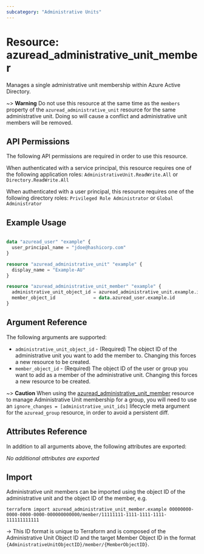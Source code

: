 ```yaml
---
subcategory: "Administrative Units"
---
```


# Resource: azuread_administrative_unit_member

Manages a single administrative unit membership within Azure Active Directory.

~> **Warning** Do not use this resource at the same time as the `members` property of the `azuread_administrative_unit` resource for the same administrative unit. Doing so will cause a conflict and administrative unit members will be removed.

## API Permissions

The following API permissions are required in order to use this resource.

When authenticated with a service principal, this resource requires one of the following application roles: `AdministrativeUnit.ReadWrite.All` or `Directory.ReadWrite.All`

When authenticated with a user principal, this resource requires one of the following directory roles: `Privileged Role Administrator` or `Global Administrator`

## Example Usage

```terraform

data "azuread_user" "example" {
  user_principal_name = "jdoe@hashicorp.com"
}

resource "azuread_administrative_unit" "example" {
  display_name = "Example-AU"
}

resource "azuread_administrative_unit_member" "example" {
  administrative_unit_object_id = azuread_administrative_unit.example.id
  member_object_id              = data.azuread_user.example.id
}
```

## Argument Reference

The following arguments are supported:

* `administrative_unit_object_id` - (Required) The object ID of the administrative unit you want to add the member to. Changing this forces a new resource to be created.
* `member_object_id` - (Required) The object ID of the user or group you want to add as a member of the administrative unit. Changing this forces a new resource to be created.

~> **Caution** When using the [azuread_administrative_unit_member](https://registry.terraform.io/providers/hashicorp/azuread/latest/docs/resources/administrative_unit_member) resource to manage Administrative Unit membership for a group, you will need to use an `ignore_changes = [administrative_unit_ids]` lifecycle meta argument for the `azuread_group` resource, in order to avoid a persistent diff.

## Attributes Reference

In addition to all arguments above, the following attributes are exported:

*No additional attributes are exported*

## Import

Administrative unit members can be imported using the object ID of the administrative unit and the object ID of the member, e.g.

```shell
terraform import azuread_administrative_unit_member.example 00000000-0000-0000-0000-000000000000/member/11111111-1111-1111-1111-111111111111
```

-> This ID format is unique to Terraform and is composed of the Administrative Unit Object ID and the target Member Object ID in the format `{AdministrativeUnitObjectID}/member/{MemberObjectID}`.
